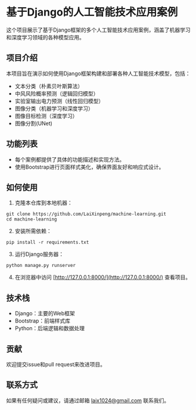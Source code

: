 # 基于Django的人工智能技术应用案例

这个项目展示了基于Django框架的多个人工智能技术应用案例，涵盖了机器学习和深度学习领域的各种模型应用。

## 项目介绍

本项目旨在演示如何使用Django框架构建和部署各种人工智能技术模型，包括：

- 文本分类（朴素贝叶斯算法）
- 中风风险概率预测（逻辑回归模型）
- 实验室输出电力预测（线性回归模型）
- 图像分类（机器学习和深度学习）
- 图像目标检测（深度学习）
- 图像分割(UNet)

## 功能列表

- 每个案例都提供了具体的功能描述和实现方法。
- 使用Bootstrap进行页面样式美化，确保界面友好和响应式设计。

## 如何使用

1. 克隆本仓库到本地机器：
```shell
git clone https://github.com/LaiXinpeng/machine-learning.git
cd machine-learning
```

2. 安装所需依赖：
```shell
pip install -r requirements.txt
```

3. 运行Django服务器：
```shell
python manage.py runserver
```


4. 在浏览器中访问 [http://127.0.0.1:8000/](http://127.0.0.1:8000/) 查看项目。

## 技术栈

- Django：主要的Web框架
- Bootstrap：前端样式库
- Python：后端逻辑和数据处理

## 贡献

欢迎提交issue和pull request来改进项目。

## 联系方式

如果有任何疑问或建议，请通过邮箱 laix1024@gmail.com 联系我们。
